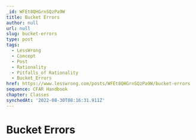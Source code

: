 ```yaml
---
_id: WFEt8QHGrnSQzPa9W
title: Bucket Errors
author: null
url: null
slug: bucket-errors
type: post
tags:
  - LessWrong
  - Concept
  - Post
  - Rationality
  - Pitfalls_of Rationality
  - Bucket_Errors
href: https://www.lesswrong.com/posts/WFEt8QHGrnSQzPa9W/bucket-errors
sequence: CFAR Handbook
chapter: Classes
synchedAt: '2022-08-30T08:16:31.911Z'
---
```


# Bucket Errors
